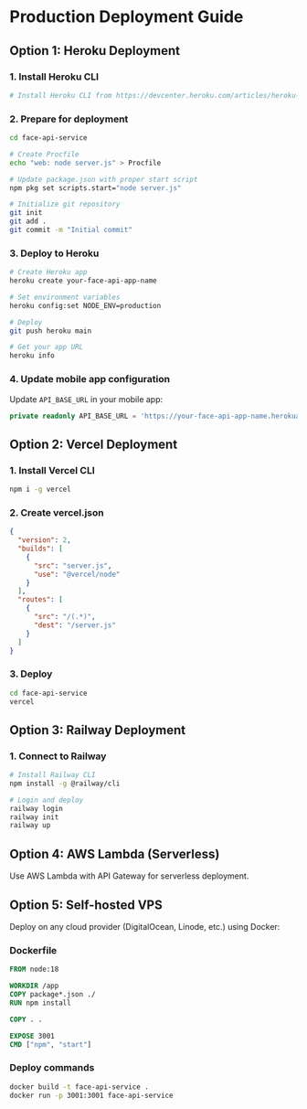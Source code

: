 # Production Deployment Guide

## Option 1: Heroku Deployment

### 1. Install Heroku CLI

```bash
# Install Heroku CLI from https://devcenter.heroku.com/articles/heroku-cli
```

### 2. Prepare for deployment

```bash
cd face-api-service

# Create Procfile
echo "web: node server.js" > Procfile

# Update package.json with proper start script
npm pkg set scripts.start="node server.js"

# Initialize git repository
git init
git add .
git commit -m "Initial commit"
```

### 3. Deploy to Heroku

```bash
# Create Heroku app
heroku create your-face-api-app-name

# Set environment variables
heroku config:set NODE_ENV=production

# Deploy
git push heroku main

# Get your app URL
heroku info
```

### 4. Update mobile app configuration

Update `API_BASE_URL` in your mobile app:

```typescript
private readonly API_BASE_URL = 'https://your-face-api-app-name.herokuapp.com';
```

## Option 2: Vercel Deployment

### 1. Install Vercel CLI

```bash
npm i -g vercel
```

### 2. Create vercel.json

```json
{
  "version": 2,
  "builds": [
    {
      "src": "server.js",
      "use": "@vercel/node"
    }
  ],
  "routes": [
    {
      "src": "/(.*)",
      "dest": "/server.js"
    }
  ]
}
```

### 3. Deploy

```bash
cd face-api-service
vercel
```

## Option 3: Railway Deployment

### 1. Connect to Railway

```bash
# Install Railway CLI
npm install -g @railway/cli

# Login and deploy
railway login
railway init
railway up
```

## Option 4: AWS Lambda (Serverless)

Use AWS Lambda with API Gateway for serverless deployment.

## Option 5: Self-hosted VPS

Deploy on any cloud provider (DigitalOcean, Linode, etc.) using Docker:

### Dockerfile

```dockerfile
FROM node:18

WORKDIR /app
COPY package*.json ./
RUN npm install

COPY . .

EXPOSE 3001
CMD ["npm", "start"]
```

### Deploy commands

```bash
docker build -t face-api-service .
docker run -p 3001:3001 face-api-service
```

